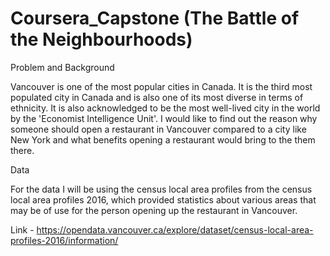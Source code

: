 # Coursera_Capstone (The Battle of the Neighbourhoods)

Problem and Background

Vancouver is one of the most popular cities in Canada. It is the third most populated city in Canada and is also one of its most diverse in terms of ethnicity. 
It is also acknowledged to be the most well-lived city in the world by the 'Economist Intelligence Unit'. 
I would like to find out the reason why someone should open a restaurant in Vancouver compared to a city like New York and what benefits opening a restaurant would bring to the them there. 

Data

For the data I will be using the census local area profiles from the census local area profiles 2016, which provided statistics about various areas that may be of use for the person opening up the restaurant in Vancouver. 

Link - https://opendata.vancouver.ca/explore/dataset/census-local-area-profiles-2016/information/
